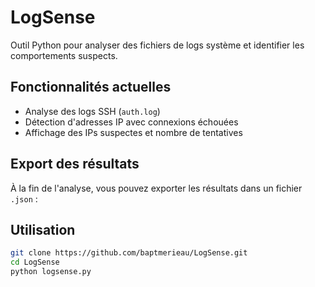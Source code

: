 # LogSense 

Outil Python pour analyser des fichiers de logs système et identifier les comportements suspects.

##  Fonctionnalités actuelles

- Analyse des logs SSH (`auth.log`)
- Détection d'adresses IP avec connexions échouées
- Affichage des IPs suspectes et nombre de tentatives

## Export des résultats

À la fin de l'analyse, vous pouvez exporter les résultats dans un fichier `.json` :



## Utilisation

```bash
git clone https://github.com/baptmerieau/LogSense.git
cd LogSense
python logsense.py
